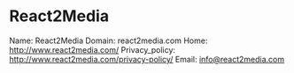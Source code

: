 
# React2Media

Name: React2Media
Domain: react2media.com
Home: http://www.react2media.com/
Privacy_policy: http://www.react2media.com/privacy-policy/
Email: info@react2media.com
